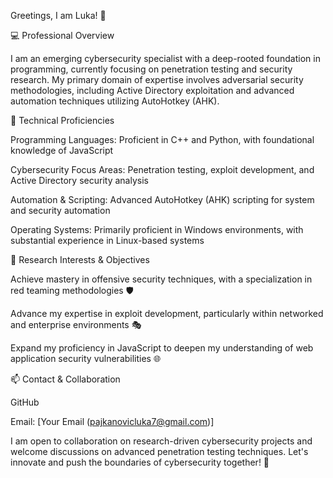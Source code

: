 Greetings, I am Luka! 👋

💻 Professional Overview

I am an emerging cybersecurity specialist with a deep-rooted foundation in programming, currently focusing on penetration testing and security research. My primary domain of expertise involves adversarial security methodologies, including Active Directory exploitation and advanced automation techniques utilizing AutoHotkey (AHK).

🔧 Technical Proficiencies

Programming Languages: Proficient in C++ and Python, with foundational knowledge of JavaScript

Cybersecurity Focus Areas: Penetration testing, exploit development, and Active Directory security analysis

Automation & Scripting: Advanced AutoHotkey (AHK) scripting for system and security automation

Operating Systems: Primarily proficient in Windows environments, with substantial experience in Linux-based systems

🎯 Research Interests & Objectives

Achieve mastery in offensive security techniques, with a specialization in red teaming methodologies 🛡️

Advance my expertise in exploit development, particularly within networked and enterprise environments 🎭

Expand my proficiency in JavaScript to deepen my understanding of web application security vulnerabilities 🌐

📫 Contact & Collaboration

GitHub

Email: [Your Email (pajkanovicluka7@gmail.com)]

I am open to collaboration on research-driven cybersecurity projects and welcome discussions on advanced penetration testing techniques. Let's innovate and push the boundaries of cybersecurity together! 🚀

